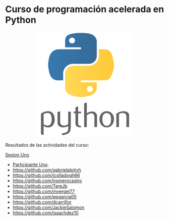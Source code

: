 # Curso de programación acelerada en Python

<p align="center">
<img src="logopython.png" width="300">
</p>
Resultados de las actividades del curso:

[Sesion Uno](/curso_acelerado_python/sesion1/README.md)

- [Participante Uno](https://github.com/ulinjr).
- https://github.com/gabrielalpitvh
- https://github.com/jcolladogh66
- https://github.com/jromerocastro
- https://github.com/TereJb
- https://github.com/mvergel77
- https://github.com/ppgarcia05
- https://github.com/dcarrillor
- https://github.com/JackieSalomon
- https://github.com/isaachdez10
